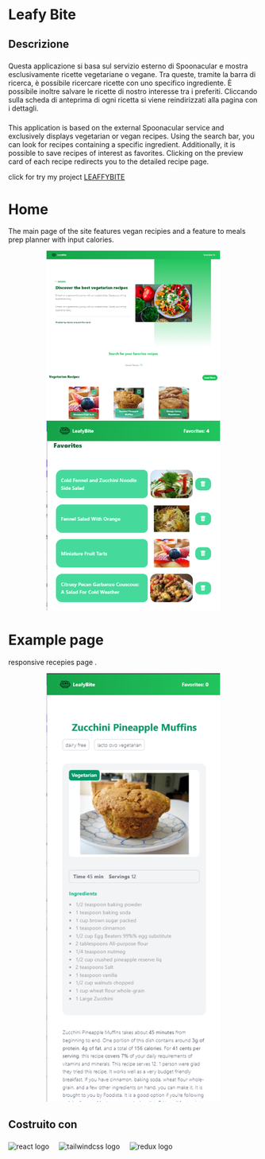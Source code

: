 <h1 align="left">Leafy Bite</h1>

###

<h2 align="left">Descrizione</h2>

###

<p align="left">Questa applicazione si basa sul servizio esterno di Spoonacular e mostra esclusivamente ricette vegetariane o vegane. Tra queste, tramite la barra di ricerca, è possibile ricercare ricette con uno specifico ingrediente. È possibile inoltre salvare le ricette di nostro interesse tra i preferiti. Cliccando sulla scheda di anteprima di ogni ricetta si viene reindirizzati alla pagina con i dettagli.</p>

###

<p align="left">This application is based on the external Spoonacular service and exclusively displays vegetarian or vegan recipes. Using the search bar, you can look for recipes containing a specific ingredient. Additionally, it is possible to save recipes of interest as favorites. Clicking on the preview card of each recipe redirects you to the detailed recipe page.</p>

click for try my project <a href="https://leafybite.netlify.app/">LEAFFYBITE </a>

# Home

The main page of the site features vegan recipies and a feature to meals prep planner with input calories.

<p align="center">
  
  <img src="src/assets/screenshot/Screenshot 2024-11-17 182915.png" alt="Size Limit CLI" width="350">
  <img src="src/assets/screenshot/Screenshot 2024-11-17 183027.png" alt="Size Limit CLI" width="350">
</p>

# Example page

responsive recepies page .

<p align="center">
  <img src="src/assets/screenshot/Screenshot 2024-11-17 182934.png" alt="Size Limit CLI" width="350">
</p>

###

<p align="left"></p>

###

<h2 align="left">Costruito con</h2>

###

<div align="left">
  <img src="https://cdn.jsdelivr.net/gh/devicons/devicon/icons/react/react-original.svg" height="40" alt="react logo"  />
  <img width="12" />
  <img src="https://cdn.jsdelivr.net/gh/devicons/devicon/icons/tailwindcss/tailwindcss-original-wordmark.svg" height="40" alt="tailwindcss logo"  />
  <img width="12" />
  <img src="https://cdn.jsdelivr.net/gh/devicons/devicon/icons/redux/redux-original.svg" height="40" alt="redux logo"  />
</div>

###

<h2 align="left"></h2>

###

###
